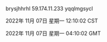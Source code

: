 brysjhhrhl 59.174.11.233 yqqlmgsycl

2022年 11月 07日 星期一 12:10:02 CST

2022年 11月 07日 星期一 04:10:02 GMT
